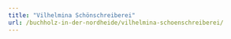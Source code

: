 ```yaml
---
title: "Vilhelmina Schönschreiberei"
url: /buchholz-in-der-nordheide/vilhelmina-schoenschreiberei/
---
```

